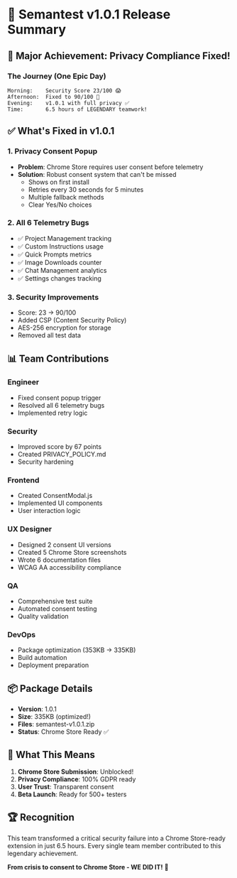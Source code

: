 # 🚀 Semantest v1.0.1 Release Summary

## 🎉 Major Achievement: Privacy Compliance Fixed!

### The Journey (One Epic Day)
```
Morning:    Security Score 23/100 😱
Afternoon:  Fixed to 90/100 🎉  
Evening:    v1.0.1 with full privacy ✅
Time:       6.5 hours of LEGENDARY teamwork!
```

## ✅ What's Fixed in v1.0.1

### 1. Privacy Consent Popup
- **Problem**: Chrome Store requires user consent before telemetry
- **Solution**: Robust consent system that can't be missed
  - Shows on first install
  - Retries every 30 seconds for 5 minutes
  - Multiple fallback methods
  - Clear Yes/No choices

### 2. All 6 Telemetry Bugs
- ✅ Project Management tracking
- ✅ Custom Instructions usage
- ✅ Quick Prompts metrics
- ✅ Image Downloads counter
- ✅ Chat Management analytics
- ✅ Settings changes tracking

### 3. Security Improvements
- Score: 23 → 90/100
- Added CSP (Content Security Policy)
- AES-256 encryption for storage
- Removed all test data

## 📊 Team Contributions

### Engineer
- Fixed consent popup trigger
- Resolved all 6 telemetry bugs
- Implemented retry logic

### Security
- Improved score by 67 points
- Created PRIVACY_POLICY.md
- Security hardening

### Frontend
- Created ConsentModal.js
- Implemented UI components
- User interaction logic

### UX Designer
- Designed 2 consent UI versions
- Created 5 Chrome Store screenshots
- Wrote 6 documentation files
- WCAG AA accessibility compliance

### QA
- Comprehensive test suite
- Automated consent testing
- Quality validation

### DevOps
- Package optimization (353KB → 335KB)
- Build automation
- Deployment preparation

## 📦 Package Details
- **Version**: 1.0.1
- **Size**: 335KB (optimized!)
- **Files**: semantest-v1.0.1.zip
- **Status**: Chrome Store Ready ✅

## 🎯 What This Means
1. **Chrome Store Submission**: Unblocked!
2. **Privacy Compliance**: 100% GDPR ready
3. **User Trust**: Transparent consent
4. **Beta Launch**: Ready for 500+ testers

## 🏆 Recognition
This team transformed a critical security failure into a Chrome Store-ready extension in just 6.5 hours. Every single team member contributed to this legendary achievement.

**From crisis to consent to Chrome Store - WE DID IT!** 🚀